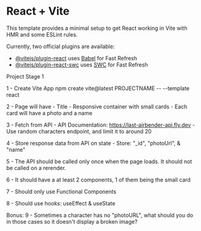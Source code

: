 # React + Vite

This template provides a minimal setup to get React working in Vite with HMR and some ESLint rules.

Currently, two official plugins are available:

- [@vitejs/plugin-react](https://github.com/vitejs/vite-plugin-react/blob/main/packages/plugin-react/README.md) uses [Babel](https://babeljs.io/) for Fast Refresh
- [@vitejs/plugin-react-swc](https://github.com/vitejs/vite-plugin-react-swc) uses [SWC](https://swc.rs/) for Fast Refresh

Project Stage 1

1 - Create Vite App
npm create vite@latest PROJECTNAME -- --template react

2 - Page will have - Title - Responsive container with small cards - Each card will have a photo and a name

3 - Fetch from API - API Documentation: https://last-airbender-api.fly.dev - Use random characters endpoint, and limit it to around 20

4 - Store response data from API on state - Store: "\_id", "photoUrl", & "name"

5 - The API should be called only once when the page loads. It should not be called on a rerender.

6 - It should have a at least 2 components, 1 of them being the small card

7 - Should only use Functional Components

8 - Should use hooks: useEffect & useState

Bonus:
9 - Sometimes a character has no "photoURL", what should you do in those cases so it doesn't display a broken image?
